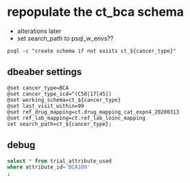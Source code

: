 # repopulate the ct_bca schema
* alterations later
* set search_path to psql_w_envs??
```
psql -c "create schema if not exists ct_${cancer_type}"
```

## dbeaber settings
```
@set cancer_type=BCA
@set cancer_type_icd=^(C50|17[45])
@set working_schema=ct_${cancer_type}
@set last_visit_within=99
@set ref_drug_mapping=ct.drug_mapping_cat_expn4_20200313
@set ref_lab_mapping=ct.ref_lab_loinc_mapping
set search_path=ct_${cancer_type};
```

## debug
```sql
select * from trial_attribute_used
where attribute_id='BCA109'
;

